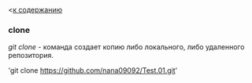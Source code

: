 <[к содержанию](./readme.md)

### clone

_git clone_ - команда создает копию либо локального, либо удаленного репозитория.

'git clone https://github.com/nana09092/Test.01.git'